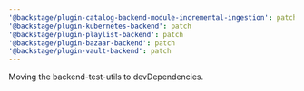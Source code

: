```yaml
---
'@backstage/plugin-catalog-backend-module-incremental-ingestion': patch
'@backstage/plugin-kubernetes-backend': patch
'@backstage/plugin-playlist-backend': patch
'@backstage/plugin-bazaar-backend': patch
'@backstage/plugin-vault-backend': patch
---
```


Moving the backend-test-utils to devDependencies.
